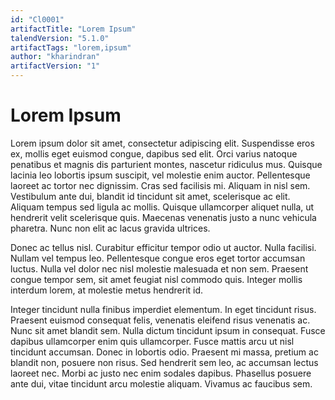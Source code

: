 ```yaml
---
id: "Cl0001"
artifactTitle: "Lorem Ipsum"
talendVersion: "5.1.0"
artifactTags: "lorem,ipsum"
author: "kharindran"
artifactVersion: "1"
---
```


# Lorem Ipsum

Lorem ipsum dolor sit amet, consectetur adipiscing elit. Suspendisse eros ex, mollis eget euismod congue, dapibus sed elit. Orci varius natoque penatibus et magnis dis parturient montes, nascetur ridiculus mus. Quisque lacinia leo lobortis ipsum suscipit, vel molestie enim auctor. Pellentesque laoreet ac tortor nec dignissim. Cras sed facilisis mi. Aliquam in nisl sem. Vestibulum ante dui, blandit id tincidunt sit amet, scelerisque ac elit. Aliquam tempus sed ligula ac mollis. Quisque ullamcorper aliquet nulla, ut hendrerit velit scelerisque quis. Maecenas venenatis justo a nunc vehicula pharetra. Nunc non elit ac lacus gravida ultrices.

Donec ac tellus nisl. Curabitur efficitur tempor odio ut auctor. Nulla facilisi. Nullam vel tempus leo. Pellentesque congue eros eget tortor accumsan luctus. Nulla vel dolor nec nisl molestie malesuada et non sem. Praesent congue tempor sem, sit amet feugiat nisl commodo quis. Integer mollis interdum lorem, at molestie metus hendrerit id.

Integer tincidunt nulla finibus imperdiet elementum. In eget tincidunt risus. Praesent euismod consequat felis, venenatis eleifend risus venenatis ac. Nunc sit amet blandit sem. Nulla dictum tincidunt ipsum in consequat. Fusce dapibus ullamcorper enim quis ullamcorper. Fusce mattis arcu ut nisl tincidunt accumsan. Donec in lobortis odio. Praesent mi massa, pretium ac blandit non, posuere non risus. Sed hendrerit sem leo, ac accumsan lectus laoreet nec. Morbi ac justo nec enim sodales dapibus. Phasellus posuere ante dui, vitae tincidunt arcu molestie aliquam. Vivamus ac faucibus sem.
